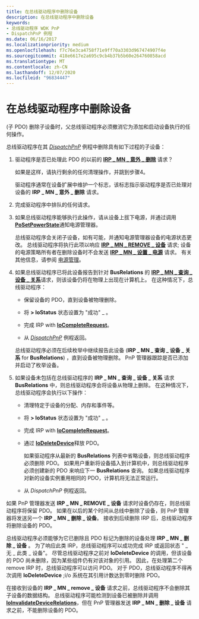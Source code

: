 ```yaml
---
title: 在总线驱动程序中删除设备
description: 在总线驱动程序中删除设备
keywords:
- 总线驱动程序 WDK PnP
- DispatchPnP 例程
ms.date: 06/16/2017
ms.localizationpriority: medium
ms.openlocfilehash: f7c76e3ca4758f71e9ff70a3303d967474907f4e
ms.sourcegitcommit: 418e6617e2a695c9cb4b37b5b60e264760858acd
ms.translationtype: MT
ms.contentlocale: zh-CN
ms.lasthandoff: 12/07/2020
ms.locfileid: "96834447"
---
```

# <a name="removing-a-device-in-a-bus-driver"></a>在总线驱动程序中删除设备





 (子 PDO) 删除子设备时，父总线驱动程序必须撤消它为添加和启动设备执行的任何操作。

总线驱动程序在其 [*DispatchPnP*](/windows-hardware/drivers/ddi/wdm/nc-wdm-driver_dispatch) 例程中删除具有如下过程的子设备：

1.  驱动程序是否已处理此 PDO 的以前的 [**IRP \_ MN \_ 意外 \_ 删除**](./irp-mn-surprise-removal.md) 请求？

    如果是这样，请执行剩余的任何清理操作，并跳到步骤4。

    驱动程序通常在设备扩展中维护一个标志，该标志指示驱动程序是否已处理对设备的 **IRP \_ MN \_ 意外 \_ 删除** 请求。

2.  完成驱动程序中排队的任何请求。

3.  如果总线驱动程序能够执行此操作，请从设备上拔下电源，并通过调用 [**PoSetPowerState**](/windows-hardware/drivers/ddi/ntifs/nf-ntifs-posetpowerstate)通知电源管理器。

    总线驱动程序会关闭子设备，如有可能，并通知电源管理器设备的电源状态更改。 总线驱动程序将执行此项以响应 [**IRP \_ MN \_ REMOVE \_ 设备**](./irp-mn-remove-device.md) 请求; 设备的电源策略所有者在删除设备时不会发送 [**IRP \_ MN \_ 设置 \_ 电源**](./irp-mn-set-power.md) 请求。 有关其他信息，请参阅 [电源管理](./introduction-to-power-management.md)。

4.  如果总线驱动程序已将此设备报告到针对 **BusRelations** 的 [**IRP \_ MN \_ 查询 \_ 设备 \_ 关系**](./irp-mn-query-device-relations.md)请求，则该设备仍将在物理上出现在计算机上。 在这种情况下，总线驱动程序：

    -   保留设备的 PDO，直到设备被物理删除。

    -   将 **&gt; IoStatus** 状态设置为 "成功" \_ 。

    -   完成 IRP with [**IoCompleteRequest**](/windows-hardware/drivers/ddi/wdm/nf-wdm-iocompleterequest)。

    -   从 [*DispatchPnP*](/windows-hardware/drivers/ddi/wdm/nc-wdm-driver_dispatch) 例程返回。

    总线驱动程序必须在后续枚举中继续报告此设备 (**IRP \_ MN \_ 查询 \_ 设备 \_ 关系** for **BusRelations**) ，直到设备被物理删除。 PnP 管理器跟踪是否已添加并启动了枚举设备。

5.  如果设备未包括在总线驱动程序的 **IRP \_ MN \_ 查询 \_ 设备 \_ 关系** 请求 **BusRelations** 中，则总线驱动程序会将设备从物理上删除。 在这种情况下，总线驱动程序会执行以下操作：

    -   清理特定于设备的分配、内存和事件等。

    -   将 **&gt; IoStatus** 状态设置为 "成功" \_ 。

    -   完成 IRP with [**IoCompleteRequest**](/windows-hardware/drivers/ddi/wdm/nf-wdm-iocompleterequest)。

    -   通过 [**IoDeleteDevice**](/windows-hardware/drivers/ddi/wdm/nf-wdm-iodeletedevice)释放 PDO。

        如果驱动程序从最新的 **BusRelations** 列表中省略设备，则总线驱动程序必须删除 PDO。 如果用户重新将设备插入到计算机中，则总线驱动程序必须创建新的 PDO 来响应下一 **BusRelations** 查询。 如果总线驱动程序对新的设备实例重用相同的 PDO，计算机将无法正常运行。

    -   从 *DispatchPnP* 例程返回。

如果 PnP 管理器发送 **IRP \_ MN \_ REMOVE \_ 设备** 请求时设备仍存在，则总线驱动程序将保留 PDO。 如果在以后的某个时间从总线中删除了设备，则 PnP 管理器将发送另一个 **IRP \_ MN \_ 删除 \_ 设备**。 接收到后续删除 IRP 后，总线驱动程序将删除设备的 PDO。

总线驱动程序必须能够为它已删除且 PDO 标记为删除的设备处理 **IRP \_ MN \_ 删除 \_ 设备** 。 为了响应此类 IRP，总线驱动程序可以成功完成 IRP 或返回状态 " \_ 无 \_ 此类 \_ 设备"。 尽管总线驱动程序之前对 **IoDeleteDevice** 的调用，但该设备的 PDO 尚未删除，因为某些组件仍有对该对象的引用。 因此，在处理第二个 remove IRP 时，总线驱动程序可以访问 PDO。 对于 PDO，总线驱动程序不得再次调用 **IoDeleteDevice** ;i/o 系统在其引用计数达到零时删除 PDO。

在接收到设备的 **IRP \_ MN \_ remove \_ 设备** 请求之前，总线驱动程序不会删除其子设备的数据结构。 总线驱动程序可能检测到设备已被删除并调用 [**IoInvalidateDeviceRelations**](/windows-hardware/drivers/ddi/wdm/nf-wdm-ioinvalidatedevicerelations)，但在 PnP 管理器发送 **IRP \_ MN \_ 删除 \_ 设备** 请求之前，不能删除设备的 PDO。

 

